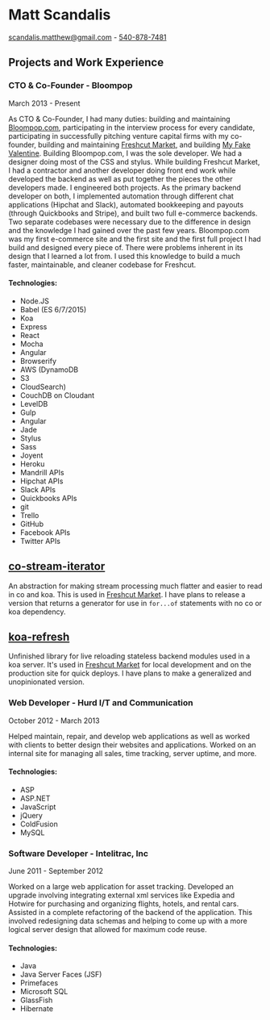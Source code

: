 # Matt Scandalis
[scandalis.matthew@gmail.com](mailto:scandalis.matthew@gmail.com) - [540-878-7481](tel:+15408787481)

## Projects and Work Experience
### CTO & Co-Founder - Bloompop
March 2013 - Present

As CTO & Co-Founder, I had many duties: building and maintaining [Bloompop.com](https://www.bloompop.com), participating in the interview process for every candidate, participating in successfully pitching venture capital firms with my co-founder, building and maintaining [Freshcut Market](https://www.freshcutmarket.com), and building [My Fake Valentine](http://www.myfakevalentine.com). Building Bloompop.com, I was the sole developer. We had a designer doing most of the CSS and stylus. While building Freshcut Market, I had a contractor and another developer doing front end work while developed the backend as well as put together the pieces the other developers made. I engineered both projects. As the primary backend developer on both, I implemented automation through different chat applications (Hipchat and Slack), automated bookkeeping and payouts (through Quickbooks and Stripe), and built two full e-commerce backends. Two separate codebases were necessary due to the difference in design and the knowledge I had gained over the past few years. Bloompop.com was my first e-commerce site and the first site and the first full project I had build and designed every piece of. There were problems inherent in its design that I learned a lot from. I used this knowledge to build a much faster, maintainable, and cleaner codebase for Freshcut.

#### Technologies:
 - Node.JS
 - Babel (ES 6/7/2015)
 - Koa
 - Express
 - React
 - Mocha
 - Angular
 - Browserify
 - AWS (DynamoDB
 - S3
 - CloudSearch)
 - CouchDB on Cloudant
 - LevelDB
 - Gulp
 - Angular
 - Jade
 - Stylus
 - Sass
 - Joyent
 - Heroku
 - Mandrill APIs
 - Hipchat APIs
 - Slack APIs
 - Quickbooks APIs
 - git
 - Trello
 - GitHub
 - Facebook APIs
 - Twitter APIs


## [co-stream-iterator](https://github.com/mscandal/co-stream-iterator)
An abstraction for making stream processing much flatter and easier to read in co and koa. This is used in [Freshcut Market](https://www.freshcutmarket.com). I have plans to release a version that returns a generator for use in `for...of` statements with no co or koa dependency.


## [koa-refresh](https://github.com/Bloompop/koa-refresh)
Unfinished library for live reloading stateless backend modules used in a koa server. It's used in [Freshcut Market](https://www.freshcutmarket.com) for local development and on the production site for quick deploys. I have plans to make a generalized and unopinionated version.


### Web Developer - Hurd I/T and Communication
October 2012 - March 2013

Helped maintain, repair, and develop web applications as well as worked with clients to better design their websites and applications. Worked on an internal site for managing all sales, time tracking, server uptime, and more.

#### Technologies:
 - ASP
 - ASP.NET
 - JavaScript
 - jQuery
 - ColdFusion
 - MySQL


### Software Developer - Intelitrac, Inc
June 2011 - September 2012

Worked on a large web application for asset tracking. Developed an upgrade involving integrating external xml services like Expedia and Hotwire for purchasing and organizing flights, hotels, and rental cars. Assisted in a complete refactoring of the backend of the application. This involved redesigning data schemas and helping to come up with a more logical server design that allowed for maximum code reuse.

#### Technologies:
 - Java
 - Java Server Faces (JSF)
 - Primefaces
 - Microsoft SQL
 - GlassFish
 - Hibernate
